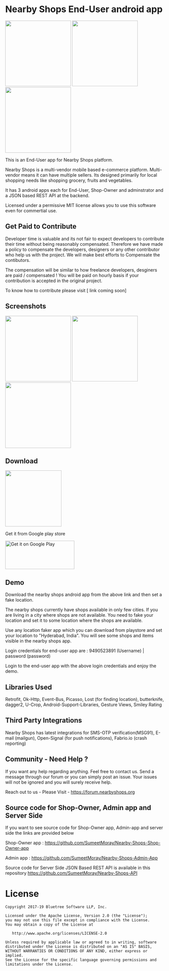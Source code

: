 Nearby Shops End-User android app
====================================


<img src="https://github.com/SumeetMoray/Nearby-Shops-End-User-Android-app/blob/master/gifs/items_new_compressed.gif" width="208">   <img src="https://github.com/SumeetMoray/Nearby-Shops-End-User-Android-app/blob/master/gifs/shops_compressed.gif" width="208">   <img src="https://github.com/SumeetMoray/Nearby-Shops-End-User-Android-app/blob/master/gifs/orders_compressed.gif" width="208"> 



This is an End-User app for Nearby Shops platform.  

Nearby Shops is a multi-vendor mobile based e-commerce platform. Multi-vendor means it can have multiple sellers. 
Its designed primarily for local shopping needs like shopping grocery, fruits and vegetables. 

It has 3 android apps each for End-User, Shop-Owner and adminstrator and a JSON based REST API at the backend. 

Licensed under a permissive MIT license allows you to use this software even for commertial use. 


Get Paid to Contribute
------------------------
Developer time is valuable and its not fair to expect developers to contribute their time without being reasonably compensated. Therefore we have made a policy to compensate the developers, designers or any other contributor who help us with the project. We will make best efforts to Compensate the contibutors. 

The compensation will be similar to how freelance developers, desginers are paid / compensated ! You will be paid on hourly basis if your contribution is accepted in the original project. 

To know how to contribute please visit [ link coming soon]


Screenshots
--------------


<img src="https://nearbyshops.org/wp-content/uploads/2018/12/Screenshot_20181222-181453-512x1024.png" width="208">   <img src="https://nearbyshops.org/wp-content/uploads/2018/12/Screenshot_20181222-181504-512x1024.png" width="208">   <img src="https://nearbyshops.org/wp-content/uploads/2018/12/Screenshot_20181222-181513-512x1024.png" width="208">



Download
--------
<img src="https://i1.wp.com/nearbyshops.org/wp-content/uploads/2018/12/Untitled-design-e1545575054544.png" width="178"> 

Get it from Google play store

<a href="https://play.google.com/store/apps/details?id=org.nearbyshops.enduserappnew"><img class="alignnone" src="https://play.google.com/intl/en_us/badges/images/generic/en_badge_web_generic.png" alt="Get it on Google Play" width="219" height="90" /></a>


Demo
-----

Download the nearby shops android app from the above link and then set a fake location. 

The nearby shops currently have shops available in only few cities. If you are living in a city where shops are not available. You need to fake your location and set it to some location where the shops are available. 

Use any location faker app which you can download from playstore and set your location to "Hyderabad, India". You will see some shops and items visible in the nearby shops app. 

Login credentials for end-user app are :  9490523891 (Username) | password (password)

Login to the end-user app with the above login credentials and enjoy the demo.




Libraries Used
---------------

Retrofit, Ok-Http, Event-Bus, Picasso, Lost (for finding location), butterknife, dagger2, U-Crop, Android-Support-Libraries, Gesture Views, Smiley Rating


Third Party Integrations
-------------------------

Nearby Shops has latest integrations for SMS-OTP verification(MSG91), E-mail (mailgun), Open-Signal (for push notifications), Fabrio.io (crash reporting)


Community - Need Help ? 
------------------------

If you want any help regarding anything. Feel free to contact us. Send a message through our forum or you can simply post an issue. Your issues will not be ignored and you will surely receive help. 

Reach out to us - Please Visit - https://forum.nearbyshops.org


Source code for Shop-Owner, Admin app and Server Side
-------------------------------------------------------
If you want to see source code for Shop-Owner app, Admin-app and server side the links are provided below

Shop-Owner app : https://github.com/SumeetMoray/Nearby-Shops-Shop-Owner-app

Admin app : https://github.com/SumeetMoray/Nearby-Shops-Admin-App

Source code for Server Side JSON Based REST API is available in this repository https://github.com/SumeetMoray/Nearby-Shops-API


License
=======

    Copyright 2017-19 Bluetree Software LLP, Inc.

    Licensed under the Apache License, Version 2.0 (the "License");
    you may not use this file except in compliance with the License.
    You may obtain a copy of the License at

       http://www.apache.org/licenses/LICENSE-2.0

    Unless required by applicable law or agreed to in writing, software
    distributed under the License is distributed on an "AS IS" BASIS,
    WITHOUT WARRANTIES OR CONDITIONS OF ANY KIND, either express or implied.
    See the License for the specific language governing permissions and
    limitations under the License.

